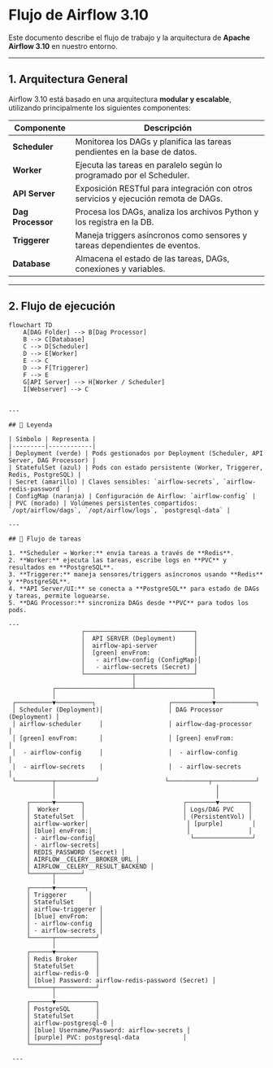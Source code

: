 # Flujo de Airflow 3.10

Este documento describe el flujo de trabajo y la arquitectura de **Apache Airflow 3.10** en nuestro entorno.

---

## 1. Arquitectura General

Airflow 3.10 está basado en una arquitectura **modular y escalable**, utilizando principalmente los siguientes componentes:

| Componente         | Descripción                                                                 |
|-------------------|-----------------------------------------------------------------------------|
| **Scheduler**      | Monitorea los DAGs y planifica las tareas pendientes en la base de datos.  |
| **Worker**         | Ejecuta las tareas en paralelo según lo programado por el Scheduler.       |
| **API Server**     | Exposición RESTful para integración con otros servicios y ejecución remota de DAGs. |
| **Dag Processor**  | Procesa los DAGs, analiza los archivos Python y los registra en la DB.    |
| **Triggerer**      | Maneja triggers asíncronos como sensores y tareas dependientes de eventos.|
| **Database**       | Almacena el estado de las tareas, DAGs, conexiones y variables.           |


---

## 2. Flujo de ejecución

```
flowchart TD
    A[DAG Folder] --> B[Dag Processor]
    B --> C[Database]
    C --> D[Scheduler]
    D --> E[Worker]
    E --> C
    D --> F[Triggerer]
    F --> E
    G[API Server] --> H[Worker / Scheduler]
    I[Webserver] --> C


---

## 🔹 Leyenda

| Símbolo | Representa |
|---------|------------|
| Deployment (verde) | Pods gestionados por Deployment (Scheduler, API Server, DAG Processor) |
| StatefulSet (azul) | Pods con estado persistente (Worker, Triggerer, Redis, PostgreSQL) |
| Secret (amarillo) | Claves sensibles: `airflow-secrets`, `airflow-redis-password` |
| ConfigMap (naranja) | Configuración de Airflow: `airflow-config` |
| PVC (morado) | Volúmenes persistentes compartidos: `/opt/airflow/dags`, `/opt/airflow/logs`, `postgresql-data` |

---

## 🔹 Flujo de tareas

1. **Scheduler → Worker:** envía tareas a través de **Redis**.  
2. **Worker:** ejecuta las tareas, escribe logs en **PVC** y resultados en **PostgreSQL**.  
3. **Triggerer:** maneja sensores/triggers asíncronos usando **Redis** y **PostgreSQL**.  
4. **API Server/UI:** se conecta a **PostgreSQL** para estado de DAGs y tareas, permite loguearse.  
5. **DAG Processor:** sincroniza DAGs desde **PVC** para todos los pods.

---
                    ┌──────────────────────────────┐
                    │  API SERVER (Deployment)     │
                    │  airflow-api-server          │
                    │  [green] envFrom:            │
                    │   - airflow-config (ConfigMap)│
                    │   - airflow-secrets (Secret) │
                    └─────────────┬────────────────┘
                                  │
            ┌─────────────────────┴─────────────────────┐
            │                                           │
 ┌──────────▼──────────┐                    ┌───────────▼───────────┐
 │ Scheduler (Deployment)│                  │ DAG Processor (Deployment) │
 │ airflow-scheduler     │                  │ airflow-dag-processor      │
 │ [green] envFrom:      │                  │ [green] envFrom:          │
 │  - airflow-config     │                  │  - airflow-config         │
 │  - airflow-secrets    │                  │  - airflow-secrets        │
 └──────────┬───────────┘                  └───────────┬────────────┘
            │                                            │
            │                                            │
     ┌──────▼───────┐                           ┌────────▼────────┐
     │  Worker      │                           │ Logs/DAG PVC    │
     │ StatefulSet  │                           │ (PersistentVol) │
     │ airflow-worker│                           │ [purple]        │
     │ [blue] envFrom:│                          │                │
     │ - airflow-config│                          └────────────────┘
     │ - airflow-secrets│
     │ REDIS_PASSWORD (Secret) │
     │ AIRFLOW__CELERY__BROKER_URL │
     │ AIRFLOW__CELERY__RESULT_BACKEND │
     └──────┬───────┘
            │
     ┌──────▼────────┐
     │ Triggerer      │
     │ StatefulSet    │
     │ airflow-triggerer │
     │ [blue] envFrom:   │
     │ - airflow-config  │
     │ - airflow-secrets │
     └──────┬───────────┘
            │
     ┌──────▼───────────┐
     │ Redis Broker     │
     │ StatefulSet      │
     │ airflow-redis-0  │
     │ [blue] Password: airflow-redis-password (Secret) │
     └──────┬───────────┘
            │
     ┌──────▼───────────┐
     │ PostgreSQL       │
     │ StatefulSet      │
     │ airflow-postgresql-0 │
     │ [blue] Username/Password: airflow-secrets │
     │ [purple] PVC: postgresql-data            │
     └───────────────────┘

 ---               
